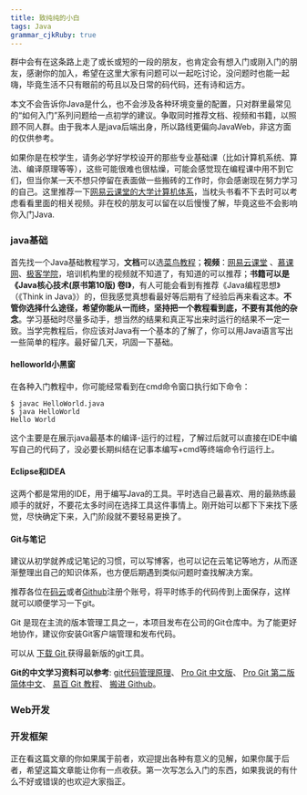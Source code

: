 ```yaml
---
title: 致纯纯的小白
tags: Java
grammar_cjkRuby: true
---
```


群中会有在这条路上走了或长或短的一段的朋友，也肯定会有想入门或刚入门的朋友，感谢你的加入，希望在这里大家有问题可以一起吃讨论，没问题时也能一起嗨，毕竟生活不只有眼前的苟且以及日常的码代码，还有诗和远方。



本文不会告诉你Java是什么，也不会涉及各种环境变量的配置，只对群里最常见的“如何入门”系列问题给一点初学的建议。争取同时推荐文档、视频和书籍，以照顾不同人群。由于我本人是java后端出身，所以路线更偏向JavaWeb，非这方面的仅供参考。

如果你是在校学生，请务必学好学校设开的那些专业基础课（比如计算机系统、算法、编译原理等等），这些可能很难也很枯燥，可能会感觉现在编程课中用不到它们，但当你某一天不想只停留在表面做一些搬砖的工作时，你会感谢现在努力学习的自己。这里推荐一下[网易云课堂的大学计算机体系](https://study.163.com/curricula/cs.htm)，当枕头书看不下去时可以考虑看看里面的相关视频。非在校的朋友可以留在以后慢慢了解，毕竟这些不会影响你入门Java.

###  java基础
首先找一个Java基础教程学习，**文档**可以选[菜鸟教程](https://www.runoob.com/java/java-intro.html)；**视频**：[网易云课堂](https://mooc.study.163.com/course/1000002014?tid=2001531008#/info) 、[慕课网](https://www.imooc.com/course/list?c=java&is_easy=1)、[极客学院](http://ke.jikexueyuan.com/zhiye/javaweb/)，培训机构里的视频就不知道了，有知道的可以推荐；**书籍可以是《Java核心技术(原书第10版) 卷Ⅰ》**，有人可能会看到有推荐《Java编程思想》（《Think in Java》）的，但我感觉真想看最好等后期有了经验后再来看这本。**不管你选择什么途径，希望你能从一而终，坚持把一个教程看到底，不要有其他的杂念**。学习基础时尽量多动手，想当然的结果和真正写出来时运行的结果不一定一致。当学完教程后，你应该对Java有一个基本的了解了，你可以用Java语言写出一些简单的程序。最好留几天，巩固一下基础。

#### helloworld小黑窗
在各种入门教程中，你可能经常看到在cmd命令窗口执行如下命令：
```
$ javac HelloWorld.java
$ java HelloWorld
Hello World
```
这个主要是在展示java最基本的编译-运行的过程，了解过后就可以直接在IDE中编写自己的代码了，没必要长期纠结在记事本编写+cmd等终端命令行运行上。

#### Eclipse和IDEA
这两个都是常用的IDE，用于编写Java的工具。平时选自己最喜欢、用的最熟练最顺手的就好，不要花太多时间在选择工具这件事情上。刚开始可以都下下来找下感觉，尽快确定下来，入门阶段就不要轻易更换了。

#### Git与笔记
建议从初学就养成记笔记的习惯，可以写博客，也可以记在云笔记等地方，从而逐渐整理出自己的知识体系，也方便后期遇到类似问题时查找解决方案。

推荐各位在[码云](https://gitee.com/)或者[Github](https://github.com)注册个账号，将平时练手的代码传到上面保存，这样就可以顺便学习一下git。

Git 是现在主流的版本管理工具之一，本项目发布在公司的Git仓库中。为了能更好地协作，建议你安装Git客户端管理和发布代码。

可以从 [下载 Git ](https://git-scm.com/download/)获得最新版的git工具。

**Git的中文学习资料可以参考**: [git代码管理原理](http://zccst.iteye.com/blog/2191589)、 [Pro Git 中文版](https://0532.gitbooks.io/progit/content/)、 [Pro Git 第二版 简体中文](https://www.gitbook.com/book/bingohuang/progit2/details)、 [易百 Git 教程](http://www.yiibai.com/git/home.html)、 [搬进 Github](http://book.haoduoshipin.com/gitbeijing/)。
### Web开发

### 开发框架













正在看这篇文章的你如果属于前者，欢迎提出各种有意义的见解，如果你属于后者，希望这篇文章能让你有一点收获。第一次写怎么入门的东西，如果我说的有什么不好或错误的也欢迎大家指正。




